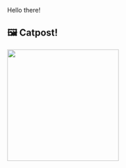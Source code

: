 Hello there!



## 🖼️ Catpost!

<sub>
    <img src="https://cdn2.thecatapi.com/images/9vh.jpg" height="256">
</sub>

